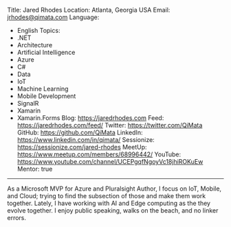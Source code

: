 Title: Jared Rhodes
Location: Atlanta, Georgia USA
Email: jrhodes@qimata.com
Language:
  - English
Topics:
  - .NET
  - Architecture
  - Artificial Intelligence
  - Azure
  - C#
  - Data
  - IoT
  - Machine Learning
  - Mobile Development
  - SignalR
  - Xamarin
  - Xamarin.Forms
Blog: https://jaredrhodes.com
Feed: https://jaredrhodes.com/feed/
Twitter: https://twitter.com/QiMata
GitHub: https://github.com/QiMata
LinkedIn: https://www.linkedin.com/in/qimata/
Sessionize: https://sessionize.com/jared-rhodes
MeetUp: https://www.meetup.com/members/68996442/
YouTube: https://www.youtube.com/channel/UCEPgqfNgoyVc18jhiROKuEw
Mentor: true
---
As a Microsoft MVP for Azure and Pluralsight Author, I focus on IoT, Mobile, and Cloud; trying to find the subsection of those and make them work together. Lately, I have working with AI and Edge computing as the they evolve together. I enjoy public speaking, walks on the beach, and no linker errors.
